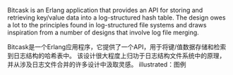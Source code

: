 Bitcask is an Erlang application that provides an API for storing and
retrieving key/value data into a log-structured hash table.
The design owes a lot to the principles found in log-structured file systems
and draws inspiration from a number of designs that involve log file merging.


Bitcask是一个Erlang应用程序，它提供了一个API，用于将键/值数据存储和检索到日志结构的哈希表中。
该设计很大程度上归功于日志结构文件系统中的原理，并从涉及日志文件合并的许多设计中汲取灵感。
illustrated：图例
